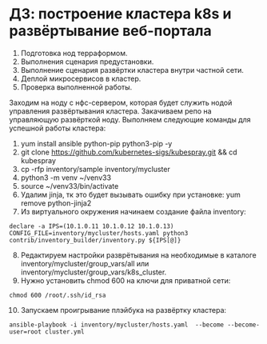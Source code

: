 # ДЗ: построение кластера k8s и развёртывание веб-портала
1. Подготовка нод терраформом.
2. Выполнения сценария предустановки.
3. Выполнение сценария развёртки кластера внутри частной сети.
4. Деплой микросервисов в кластер.
5. Проверка выполненной работы.

Заходим на ноду с нфс-сервером, которая будет служить нодой управления развёртывания кластера. 
Закачиваем репо на управляющую развёрткой ноду. Выполняем следующие команды для успешной работы кластера:
  1. yum install ansible python-pip python3-pip -y
  2. git clone https://github.com/kubernetes-sigs/kubespray.git && cd kubespray
  3. cp -rfp inventory/sample inventory/mycluster
  4. python3 -m venv ~/venv33
  5. source ~/venv33/bin/activate
  6. Удалим jinja, тк это будет вызывать ошибку при установке: yum remove python-jinja2
  7. Из виртуального окружения начинаем создание файла inventory:
```
declare -a IPS=(10.1.0.11 10.1.0.12 10.1.0.13)
CONFIG_FILE=inventory/mycluster/hosts.yaml python3 contrib/inventory_builder/inventory.py ${IPS[@]}
```
  8. Редактируем настройки разврётывания на необходимые в каталоге inventory/mycluster/group_vars/all или inventory/mycluster/group_vars/k8s_cluster.
  9. Нужно установить chmod 600 на ключи для приватной сети:
```
chmod 600 /root/.ssh/id_rsa
```
  10. Запускаем проигрывание плэйбука на развёртку кластера:
```
ansible-playbook -i inventory/mycluster/hosts.yaml  --become --become-user=root cluster.yml
```
